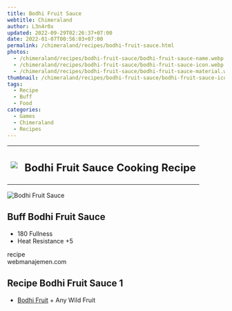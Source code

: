 ```yaml
---
title: Bodhi Fruit Sauce
webtitle: Chimeraland
author: L3n4r0x
updated: 2022-09-29T02:26:37+07:00
date: 2022-01-07T00:56:03+07:00
permalink: /chimeraland/recipes/bodhi-fruit-sauce.html
photos:
  - /chimeraland/recipes/bodhi-fruit-sauce/bodhi-fruit-sauce-name.webp
  - /chimeraland/recipes/bodhi-fruit-sauce/bodhi-fruit-sauce-icon.webp
  - /chimeraland/recipes/bodhi-fruit-sauce/bodhi-fruit-sauce-material.webp
thumbnail: /chimeraland/recipes/bodhi-fruit-sauce/bodhi-fruit-sauce-icon.webp
tags:
  - Recipe
  - Buff
  - Food
categories:
  - Games
  - Chimeraland
  - Recipes
---
```


<section id="bootstrap-wrapper"><link rel="stylesheet" href="https://cdn.statically.io/gh/dimaslanjaka/Web-Manajemen/40ac3225/css/bootstrap-4.5-wrapper.css"/><div class="row mb-2"><div class="col-md-12 mb-2"><table class="table" id="post-info"><tbody><tr><td><img class="d-inline-block me-2" src="/chimeraland/recipes/bodhi-fruit-sauce/bodhi-fruit-sauce-icon.webp" width="auto" height="auto"/></td><td><h1 class="fs-5">Bodhi Fruit Sauce Cooking Recipe</h1></td></tr></tbody></table></div></div><div class="card mb-2"><div class="row g-0"><div class="col-sm-4 position-relative mb-2"><img src="/chimeraland/recipes/bodhi-fruit-sauce/bodhi-fruit-sauce-material.webp" class="card-img fit-cover w-100 h-100" alt="Bodhi Fruit Sauce" data-fancybox="true"/></div><div class="col-sm-8 mb-2"><div class="card-body"><h2 class="card-title fs-5">Buff Bodhi Fruit Sauce</h2><div class="card-text"><ul><li>180 Fullness</li><li>Heat Resistance +5</li></ul></div><span class="badge rounded-pill bg-dark">recipe</span></div><div class="card-footer text-end text-muted">webmanajemen.com</div></div></div></div><div class="row mb-2"><div class="col-12 col-lg-6 recipe-item mb-2"><div class="card"><div class="card-body"><h2 class="card-title fs-5">Recipe Bodhi Fruit Sauce 1</h2><div class="card-text"><ul><li><a class="text-decoration-none" href="/chimeraland/materials/bodhi-fruit.html">Bodhi Fruit</a><span> + </span>Any Wild Fruit</li></ul></div></div></div></div></div></section>